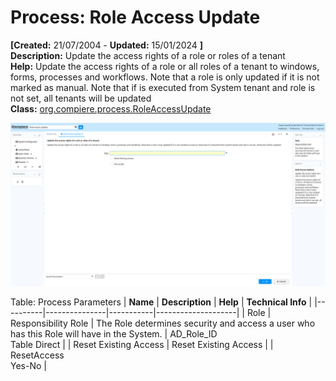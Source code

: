 # Process: Role Access Update 

**[Created:** 21/07/2004 - **Updated:** 15/01/2024 **]**  
**Description:** Update the access rights of a role or roles of a tenant  
**Help:** Update the access rights of a role or all roles of a tenant to windows, forms, processes and workflows. Note that a role is only updated if it is not marked as manual. Note that if is executed from System tenant and role is not set, all tenants will be updated  
**Class:** [org.compiere.process.RoleAccessUpdate](https://jenkins.idempiere.org/job/iDempiere12Daily/ws/org.idempiere.javadoc/API/org/compiere/process/RoleAccessUpdate.html)

![](/img/docs/manual/RoleAccessUpdate-Process_iDempiere_v12.0.0.png)

Table: Process Parameters
| **Name** | **Description** | **Help** | **Technical Info** |
|----------|---------------|-----------|--------------------|
| Role | Responsibility Role | The Role determines security and access a user who has this Role will have in the System. | AD_Role_ID<br/>Table Direct | 
| Reset Existing Access | Reset Existing Access |  | ResetAccess<br/>Yes-No | 


